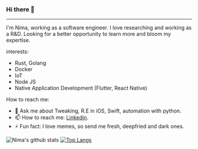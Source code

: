 ### Hi there 👋 
----

I'm Nima, working as a software engineer. I love researching and working as a R&D. Looking for a better opportunity to learn more and bloom my expertise.

interests:

  - Rust, Golang
  - Docker
  - IoT
  - Node JS
  - Native Application Development (Flutter, React Native)

How to reach me: 

  - 💬 Ask me about Tweaking, R.E in iOS, Swift, automation with python.
  - 📫 How to reach me: [Linkedin](https://linkedin.com/in/nimk).
  - ⚡ Fun fact: I love memes, so send me fresh, deepfried and dark ones.


![Nima's github stats](https://github-readme-stats.vercel.app/api?username=iw4p&show_icons=true&theme=buefy&show_icons=true&count_private=true) [![Top Langs](https://github-readme-stats.vercel.app/api/top-langs/?username=iw4p&layout=compact)](https://github.com/anuraghazra/github-readme-stats)
